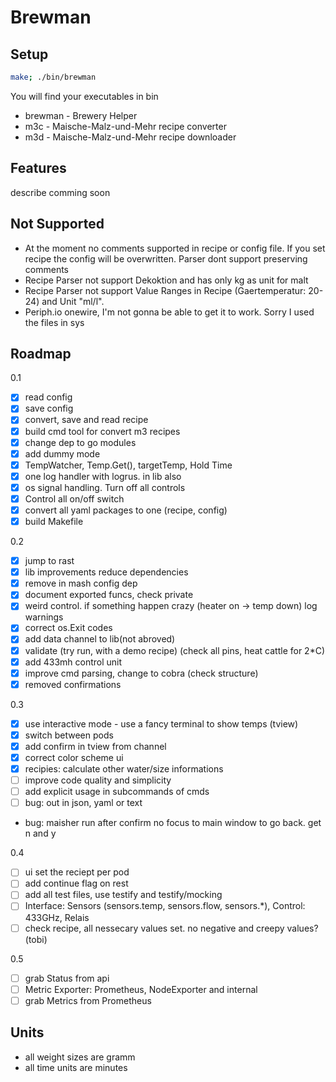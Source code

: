 # Brewman

## Setup

```bash
make; ./bin/brewman
```

You will find your executables in bin

- brewman - Brewery Helper
- m3c - Maische-Malz-und-Mehr recipe converter
- m3d - Maische-Malz-und-Mehr recipe downloader

## Features

describe comming soon

## Not Supported

- At the moment no comments supported in recipe or config file. If you set recipe the config will be overwritten. Parser dont support preserving comments
- Recipe Parser not support Dekoktion and has only kg as unit for malt
- Recipe Parser not support Value Ranges in Recipe (Gaertemperatur: 20-24) and Unit "ml/l".
- Periph.io onewire, I'm not gonna be able to get it to work. Sorry I used the files in sys

## Roadmap

0.1

- [x] read config
- [x] save config
- [x] convert, save and read recipe
- [x] build cmd tool for convert m3 recipes
- [x] change dep to go modules
- [x] add dummy mode
- [x] TempWatcher, Temp.Get(), targetTemp, Hold Time
- [x] one log handler with logrus. in lib also
- [x] os signal handling. Turn off all controls
- [x] Control all on/off switch
- [x] convert all yaml packages to one (recipe, config)
- [x] build Makefile

0.2

- [x] jump to rast
- [x] lib improvements reduce dependencies
- [x] remove in mash config dep
- [x] document exported funcs, check private
- [x] weird control. if something happen crazy (heater on -> temp down) log warnings
- [x] correct os.Exit codes
- [x] add data channel to lib(not abroved)
- [x] validate (try run, with a demo recipe) (check all pins, heat cattle for 2*C)
- [x] add 433mh control unit
- [x] improve cmd parsing, change to cobra (check structure)
- [x] removed confirmations

0.3

- [x] use interactive mode - use a fancy terminal to show temps (tview)
- [x] switch between pods
- [x] add confirm in tview from channel
- [x] correct color scheme ui
- [x] recipies: calculate other water/size informations
- [ ] improve code quality and simplicity
- [ ] add explicit usage in subcommands of cmds
- [ ] bug: out in json, yaml or text
-  bug: maisher run after confirm no focus to main window to go back. get n and y 

0.4

- [ ] ui set the reciept per pod
- [ ] add continue flag on rest
- [ ] add all test files, use testify and testify/mocking
- [ ] Interface: Sensors (sensors.temp, sensors.flow, sensors.*), Control: 433GHz, Relais
- [ ] check recipe, all nessecary values set. no negative and creepy values? (tobi)

0.5

- [ ] grab Status from api
- [ ] Metric Exporter: Prometheus, NodeExporter and internal
- [ ] grab Metrics from Prometheus

## Units

- all weight sizes are gramm
- all time units are minutes
